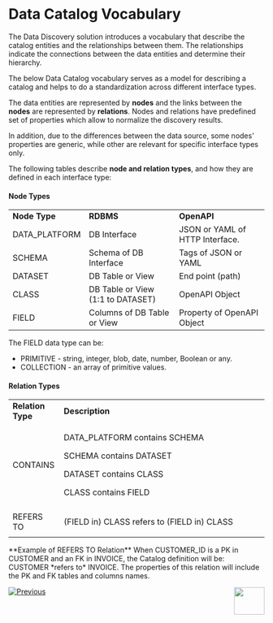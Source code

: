 <web>

# Data Catalog Vocabulary

The Data Discovery solution introduces a vocabulary that describe the catalog entities and the relationships between them. The relationships indicate the connections between the data entities and determine their hierarchy.

The below Data Catalog vocabulary serves as a model for describing a catalog and helps to do a standardization across different interface types. 

The data entities are represented by **nodes** and the links between the **nodes** are represented by **relations**. Nodes and relations have predefined set of properties which allow to normalize the discovery results. 

In addition, due to the differences between the data source, some nodes' properties are generic, while other are relevant for specific interface types only.

The following tables describe **node and relation types**, and how they are defined in each interface type:

#### Node Types

<table style="border-collapse: collapse; width: 100%;">
<tbody>
<tr>
<td style="width: 20%;"><strong>Node Type</strong></td>
<td style="width: 40%;"><strong>RDBMS</strong></td>
<td style="width: 40%;"><strong>OpenAPI</strong></td>
</tr>
<tr>
<td>DATA_PLATFORM</td>
<td>DB Interface</td>
<td>JSON or YAML of HTTP Interface.</td>
</tr>
<tr>
<td>SCHEMA</td>
<td>Schema of DB Interface</td>
<td>Tags of JSON or YAML</td>
</tr>
<tr>
<td>DATASET</td>
<td>DB Table or View</td>
<td>End point (path)</td>
</tr>
<tr>
<td>CLASS</td>
<td>DB Table or View (1:1 to DATASET)</td>
<td>OpenAPI Object</td>
</tr>
<tr>
<td>FIELD</td>
<td>Columns of DB Table or View</td>
<td>Property of OpenAPI Object</td>
</tr>
</tbody>
</table>

The FIELD data type can be:

* PRIMITIVE - string, integer, blob, date, number, Boolean or any.
* COLLECTION - an array of primitive values.

#### Relation Types

<table style="border-collapse: collapse; width: 100%;">
<tbody>
<tr>
<td style="width: 20%;"><strong>Relation Type</strong></td>
<td style="width: 80%;"><strong>Description</strong></td>
</tr>
<tr>
<td style="width: 20%;">CONTAINS</td>
<td style="width: 80%;">
<p>DATA_PLATFORM contains SCHEMA</p>
<p>SCHEMA contains DATASET</p>
    <p>DATASET contains CLASS</p>
<p>CLASS contains FIELD</p>
</td>
</tr>
<tr>
<td style="width: 20%;">REFERS TO</td>
<td style="width: 80%;">
<p>(FIELD in) CLASS refers to (FIELD in) CLASS</p>
</td>
</tr>
</tbody>
</table>
**Example of REFERS TO Relation**
When CUSTOMER_ID is a PK in CUSTOMER and an FK in INVOICE, the Catalog definition will be: CUSTOMER *refers to* INVOICE. The properties of this relation will include the PK and FK tables and columns names.



[![Previous](/articles/images/Previous.png)](01_discovery_overview.md)[<img align="right" width="60" height="54" src="/articles/images/Next.png">](03_discovery_process.md) 

</web>
